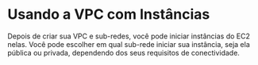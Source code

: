 # Usando a VPC com Instâncias

Depois de criar sua VPC e sub-redes, você pode iniciar instâncias do EC2 nelas. Você pode escolher em qual sub-rede iniciar sua instância, seja ela pública ou privada, dependendo dos seus requisitos de conectividade.